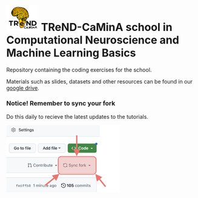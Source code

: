 # <img src="images/CaMinA_logo.png" width=85> TReND-CaMinA school in Computational Neuroscience and Machine Learning Basics 

Repository containing the coding exercises for the school.

Materials such as slides, datasets and other resources can be found in our [google drive](https://drive.google.com/drive/folders/1sfGHlsiTETrgL_KYOnjr5G7VTrxHuiiZ).


### **Notice! Remember to sync your fork**

Do this daily to recieve the latest updates to the tutorials.

<img src="images/sync_fork.png" width=300>
